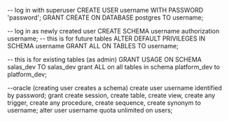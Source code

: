 -- log in with superuser
CREATE USER username WITH PASSWORD 'password';
GRANT CREATE ON DATABASE postgres TO username;

-- log in as newly created user
CREATE SCHEMA username authorization username;
-- this is for future tables
ALTER DEFAULT PRIVILEGES IN SCHEMA username GRANT ALL ON TABLES TO username;

-- this is for existing tables (as admin)
GRANT USAGE ON SCHEMA salas_dev TO salas_dev
grant ALL on all tables in schema platform_dev to platform_dev;





--oracle (creating user creates a schema)
create user username identified by password;
grant create session, create table, create view, create any trigger, create any procedure, create sequence, create synonym to username;
alter user username quota unlimited on users;
